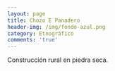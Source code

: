```yaml
---
layout: page
title: Chozo E Panadero
header-img: /img/fondo-azul.png
category: Etnográfico
comments: 'true'
---
```



Construcción rural en piedra seca.
